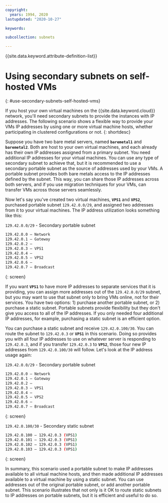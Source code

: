 ```yaml
---
copyright:
  years: 1994, 2020
lastupdated: "2020-10-27"

keywords: 

subcollection: subnets

---
```


{{site.data.keyword.attribute-definition-list}}

# Using secondary subnets on self-hosted VMs
{: #use-secondary-subnets-self-hosted-vms}

If you host your own virtual machines on the {{site.data.keyword.cloud}} network, you'll need secondary subnets to provide the instances with IP addresses. The following scenario shows a flexible way to provide your VMs IP addresses by using one or more virtual machine hosts, whether participating in clustered configurations or not.
{: shortdesc}

Suppose you have two bare metal servers, named **`baremetal1`** and **`baremetal2`**. Both are host to your own virtual machines, and each already has their own IP addresses assigned from a primary subnet. You need additional IP addresses for your virtual machines. You can use any type of secondary subnet to achieve that, but it is recommended to use a secondary portable subnet as the source of addresses used by your VMs. A portable subnet provides both bare metals access to the IP addresses defined by the subnet. This way, you can share those IP addresses across both servers, and if you use migration techniques for your VMs, can transfer VMs across those servers seamlessly.

Now let's say you've created two virtual machines, **`VPS1`** and **`VPS2`**, purchased portable subnet `129.42.0.0/29`, and assigned two addresses from it to your virtual machines. The IP address utilization looks something like this:

`129.42.0.0/29` - Secondary portable subnet

```sh
129.42.0.0 – Network
129.42.0.1 – Gateway
129.42.0.2 –
129.42.0.3 – VPS1
129.42.0.4 –
129.42.0.5 – VPS2
129.42.0.6 –
129.42.0.7 – Broadcast
```
{: screen}

If you want **`VPS1`** to have more IP addresses to separate services that it is providing, you can assign more addresses out of the `129.42.0.0/29` subnet, but you may want to use that subnet only to bring VMs online, not for their services. You have two options: 1) purchase another portable subnet, or 2) purchase a static subnet. Portable subnets provide flexibility but they don't give you access to all of the IP addresses. If you only needed four additional IP addresses, for example, purchasing a static subnet is an efficient option. 

You can purchase a static subnet and receive `129.42.0.100/30`. You can route the subnet to `129.42.0.3` or **`VPS1`** in this scenario. Doing so provides you with all four IP addresses to use on whatever server is responding to `129.42.0.3`, and if you transfer `129.42.0.3` to **`VPS2`**, those four new IP addresses from `129.42.0.100/30` will follow. Let's look at the IP address usage again:

`129.42.0.0/29` - Secondary portable subnet

```sh
129.42.0.0 – Network
129.42.0.1 – Gateway
129.42.0.2 –
129.42.0.3 – VPS1
129.42.0.4 –
129.42.0.5 – VPS2
129.42.0.6 –
129.42.0.7 – Broadcast
```
{: screen}

`129.42.0.100/30` - Secondary static subnet

```sh
129.42.0.100 – 129.42.0.3 (VPS1)
129.42.0.101 – 129.42.0.3 (VPS1)
129.42.0.102 – 129.42.0.3 (VPS1)
129.42.0.103 – 129.42.0.3 (VPS1)
```
{: screen}

In summary, this scenario used a portable subnet to make IP addresses available to all virtual machine hosts, and then made additional IP addresses available to a virtual machine by using a static subnet. You can use addresses out of the original portable subnet, or add another portable subnet. This scenario illustrates that not only is it OK to route static subnets to IP addresses on portable subnets, but it is efficient and useful to do so.

